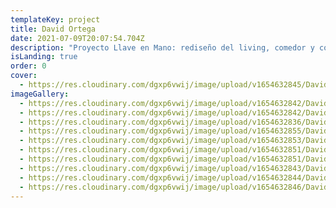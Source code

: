 ```yaml
---
templateKey: project
title: David Ortega
date: 2021-07-09T20:07:54.704Z
description: "Proyecto Llave en Mano: rediseño del living, comedor y cocina."
isLanding: true
order: 0
cover:
  - https://res.cloudinary.com/dgxp6vwij/image/upload/v1654632845/David%20Ortega/DSC_9637_otswvk.jpg
imageGallery:
  - https://res.cloudinary.com/dgxp6vwij/image/upload/v1654632842/David%20Ortega/DSC_9665_fhz0ar.jpg
  - https://res.cloudinary.com/dgxp6vwij/image/upload/v1654632842/David%20Ortega/DSC_9654_uwve78.jpg
  - https://res.cloudinary.com/dgxp6vwij/image/upload/v1654632836/David%20Ortega/DSC_9649_r7kpgr.jpg
  - https://res.cloudinary.com/dgxp6vwij/image/upload/v1654632855/David%20Ortega/DSC_9706_jyeo7r.jpg
  - https://res.cloudinary.com/dgxp6vwij/image/upload/v1654632853/David%20Ortega/DSC_9679_kego47.jpg
  - https://res.cloudinary.com/dgxp6vwij/image/upload/v1654632851/David%20Ortega/DSC_9682_ezyyyy.jpg
  - https://res.cloudinary.com/dgxp6vwij/image/upload/v1654632851/David%20Ortega/DSC_9670_hhonqg.jpg
  - https://res.cloudinary.com/dgxp6vwij/image/upload/v1654632843/David%20Ortega/DSC_9646_yuug1v.jpg
  - https://res.cloudinary.com/dgxp6vwij/image/upload/v1654632844/David%20Ortega/DSC_9652_ucfkim.jpg
  - https://res.cloudinary.com/dgxp6vwij/image/upload/v1654632846/David%20Ortega/DSC_9644_g3o7se.jpg
---
```

